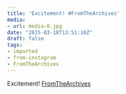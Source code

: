 ```yaml
---
title: 'Excitement! #FromTheArchives'
media:
- url: media-0.jpg
date: "2015-03-18T13:51:10Z"
draft: false
tags:
- imported
- from-instagram
- FromTheArchives
---
```

Excitement\! [FromTheArchives](/tags/fromthearchives)
